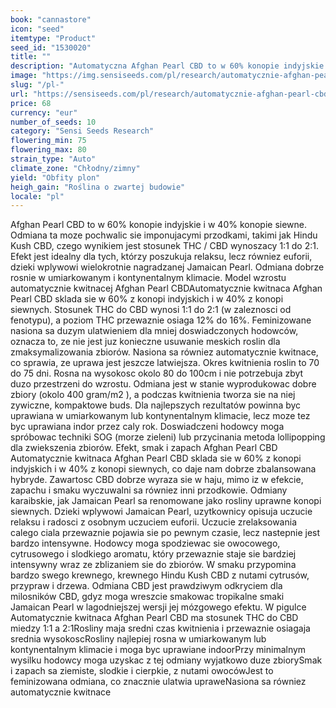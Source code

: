 ```yaml
---
book: "cannastore"
icon: "seed"
itemtype: "Product"
seed_id: "1530020"
title: ""
description: "Automatyczna Afghan Pearl CBD to w 60% konopie indyjskie i w 40% konopie siewne ze stosunkiem THC do CBD od 1:1 do 2:1. Haj jest relaksujący i radosny."
image: "https://img.sensiseeds.com/pl/research/automatycznie-afghan-pearl-cbd-image.png"
slug: "/pl-"
url: "https://sensiseeds.com/pl/research/automatycznie-afghan-pearl-cbd?a_aid=cannastore"
price: 68
currency: "eur"
number_of_seeds: 10
category: "Sensi Seeds Research"
flowering_min: 75
flowering_max: 80
strain_type: "Auto"
climate_zone: "Chłodny/zimny"
yield: "Obfity plon"
heigh_gain: "Roślina o zwartej budowie"
locale: "pl"
---
```

Afghan Pearl CBD to w 60% konopie indyjskie i w 40% konopie siewne. Odmiana ta moze pochwalic sie imponujacymi przodkami, takimi jak Hindu Kush CBD, czego wynikiem jest stosunek THC / CBD wynoszacy 1:1 do 2:1. Efekt jest idealny dla tych, którzy poszukuja relaksu, lecz równiez euforii, dzieki wplywowi wielokrotnie nagradzanej Jamaican Pearl. Odmiana dobrze rosnie w umiarkowanym i kontynentalnym klimacie. Model wzrostu automatycznie kwitnacej Afghan Pearl CBDAutomatycznie kwitnaca Afghan Pearl CBD sklada sie w 60% z konopi indyjskich i w 40% z konopi siewnych. Stosunek THC do CBD wynosi 1:1 do 2:1 (w zaleznosci od fenotypu), a poziom THC przewaznie osiaga 12% do 16%. Feminizowane nasiona sa duzym ulatwieniem dla mniej doswiadczonych hodowców, oznacza to, ze nie jest juz konieczne usuwanie meskich roslin dla zmaksymalizowania zbiorów. Nasiona sa równiez automatycznie kwitnace, co sprawia, ze uprawa jest jeszcze latwiejsza. Okres kwitnienia roslin to 70 do 75 dni. Rosna na wysokosc okolo 80 do 100cm i nie potrzebuja zbyt duzo przestrzeni do wzrostu. Odmiana jest w stanie wyprodukowac dobre zbiory (okolo 400 gram/m2 ), a podczas kwitnienia tworza sie na niej zywiczne, kompaktowe buds. Dla najlepszych rezultatów powinna byc uprawiana w umiarkowanym lub kontynentalnym klimacie, lecz moze tez byc uprawiana indor przez caly rok. Doswiadczeni hodowcy moga spróbowac techniki SOG (morze zieleni) lub przycinania metoda lollipopping dla zwiekszenia zbiorów. Efekt, smak i zapach Afghan Pearl CBD Automatycznie kwitnaca Afghan Pearl CBD sklada sie w 60% z konopi indyjskich i w 40% z konopi siewnych, co daje nam dobrze zbalansowana hybryde. Zawartosc CBD dobrze wyraza sie w haju, mimo iz w efekcie, zapachu i smaku wyczuwalni sa równiez inni przodkowie. Odmiany karaibskie, jak Jamaican Pearl sa renomowane jako rosliny uprawne konopi siewnych. Dzieki wplywowi Jamaican Pearl, uzytkownicy opisuja uczucie relaksu i radosci z osobnym uczuciem euforii. Uczucie zrelaksowania calego ciala przewaznie pojawia sie po pewnym czasie, lecz nastepnie jest bardzo intensywne. Hodowcy moga spodziewac sie owocowego, cytrusowego i slodkiego aromatu, który przewaznie staje sie bardziej intensywny wraz ze zblizaniem sie do zbiorów. W smaku przypomina bardzo swego krewnego, krewnego Hindu Kush CBD z nutami cytrusów, przypraw i drzewa. Odmiana CBD jest prawdziwym odkryciem dla milosników CBD, gdyz moga wreszcie smakowac tropikalne smaki Jamaican Pearl w lagodniejszej wersji jej mózgowego efektu. W pigulce Automatycznie kwitnaca Afghan Pearl CBD ma stosunek THC do CBD miedzy 1:1 a 2:1Rosliny maja sredni czas kwitnienia i przewaznie osiagaja srednia wysokoscRosliny najlepiej rosna w umiarkowanym lub kontynentalnym klimacie i moga byc uprawiane indoorPrzy minimalnym wysilku hodowcy moga uzyskac z tej odmiany wyjatkowo duze zbiorySmak i zapach sa ziemiste, slodkie i cierpkie, z nutami owocówJest to feminizowana odmiana, co znacznie ulatwia upraweNasiona sa równiez automatycznie kwitnace
